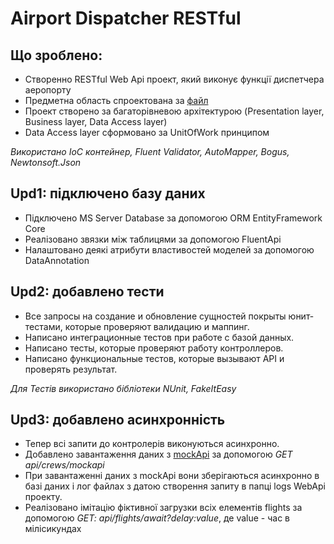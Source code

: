 # Airport Dispatcher RESTful

## Що зроблено:
* Створенно RESTful Web Api проект, який виконує функції диспетчера аеропорту
* Предметна область спроектована за [файл](https://docs.google.com/document/d/1ND_K4P_XMS5WfbUnIVUBkqEn6aGjCtZ-qGPMTl5n7KM/edit?usp=sharing)
* Проект створено за багаторівневою архітектурою (Presentation layer, Business layer, Data Access layer)
* Data Access layer сформовано за UnitOfWork принципом

*Використано IoC контейнер, Fluent Validator, AutoMapper, Bogus, Newtonsoft.Json*

## Upd1: підключено базу даних
* Підключено MS Server Database за допомогою ORM EntityFramework Core
* Реалізовано звязки між таблицями за допомогою FluentApi
* Налаштовано деякі атрибути властивостей моделей за допомогою DataAnnotation

## Upd2: добавлено тести
  * Все запросы на создание и обновление сущностей покрыты юнит-тестами, которые проверяют валидацию и маппинг.
  * Написано интеграционные тестов при работе с базой данных.
  * Написано тесты, которые проверяют работу контроллеров.
  * Написано функциональные тестов, которые вызывают API и проверять результат.
  
*Для Тестів використано бібліотеки NUnit, FakeItEasy*

## Upd3: добавлено асинхронність
* Тепер всі запити до контролерів виконуються асинхронно.
* Добавлено завантаження даних з [mockApi](http://5b128555d50a5c0014ef1204.mockapi.io/crew) за допомогою _GET api/crews/mockapi_
* При завантаженні даних з mockApi вони зберігаються асинхронно в базі даних і лог файлах з датою створення запиту в папці logs WebApi проекту.
* Реалізовано імітацію фіктивної загрузки всіх елементів flights за допомогою _GET: api/flights/await?delay:value_, де value - час в мілісикундах 

